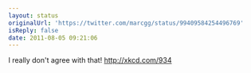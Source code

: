 ```yaml
---
layout: status
originalUrl: 'https://twitter.com/marcgg/status/99409584254496769'
isReply: false
date: 2011-08-05 09:21:06
---
```


I really don't agree with that! http://xkcd.com/934
